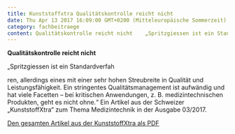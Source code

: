```yaml
---
title: Kunststoffxtra Qualitätskontrolle reicht nicht
date: Thu Apr 13 2017 16:09:00 GMT+0200 (Mitteleuropäische Sommerzeit)
category: fachbeitraege
content: Qualitätskontrolle reicht nicht    „Spritzgiessen ist ein Standardverfahren, allerdings eines mit einer sehr hohen Streubreite in Qualität und Leistungsfähigkeit. Ein stringentes Qualitätsmanagement ist aufwändig und hat viele Facetten – bei kritischen Anwendungen, z. B. medizintechnischen Produkten, geht es nicht ohne.“ Ein Artikel aus der Schweizer „KunststoffXtra“ zum Thema Medizintechnik in der Ausgabe 03/2017.    Den gesamten Artikel aus der KunststoffXtra als PDF
---
```


<p><strong>Qualitätskontrolle reicht nicht</strong></p>



„Spritzgiessen ist ein Standardverfah

<!--more-->

ren, allerdings eines mit einer sehr hohen Streubreite in Qualität und Leistungsfähigkeit. Ein stringentes Qualitätsmanagement ist aufwändig und hat viele Facetten – bei kritischen Anwendungen, z. B. medizintechnischen Produkten, geht es nicht ohne.“ Ein Artikel aus der Schweizer „KunststoffXtra“ zum Thema Medizintechnik in der Ausgabe 03/2017.</p>



<p><a href="/downloads/Kunststoffxtra-S34.pdf" target="_blank" rel="noreferrer noopener" aria-label=" (öffnet in neuem Tab)">Den gesamten Artikel aus der KunststoffXtra als PDF</a></p>


